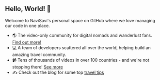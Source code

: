 ## Hello, World! :wave:

Welcome to NaviSavi's personal space on GitHub where we love managing our code in one place.

* :earth_americas: The video-only community for digital nomads and wanderlust fans. [Find out more!](https://www.navisaviapp.com/)
* :computer: A team of developers scattered all over the world, helping build an amazing travel community.
* :video_camera: Tens of thousands of videos in over 100 countries - and we're not stopping there! [See more](https://www.navisaviapp.com/watch-demo)
* :writing_hand: Check out the blog for some top [travel tips](https://www.navisaviapp.com/blog)
